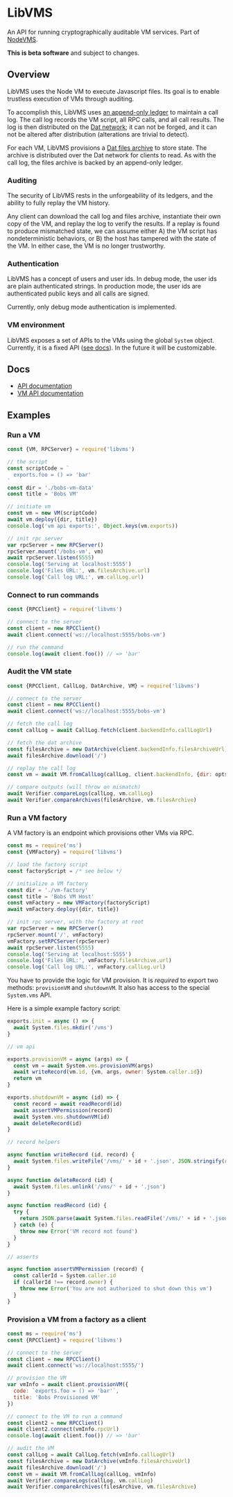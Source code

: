 # LibVMS

An API for running cryptographically auditable VM services. Part of [NodeVMS](https://npm.im/nodevms).

**This is beta software** and subject to changes.

## Overview

LibVMS uses the Node VM to execute Javascript files. Its goal is to enable trustless execution of VMs through auditing.

To accomplish this, LibVMS uses [an append-only ledger](https://npm.im/hypercore) to maintain a call log. The call log records the VM script, all RPC calls, and all call results. The log is then distributed on the [Dat network](https://beakerbrowser.com/docs/inside-beaker/dat-files-protocol.html); it can not be forged, and it can not be altered after distribution (alterations are trivial to detect).

For each VM, LibVMS provisions a [Dat files archive](https://npm.im/hyperdrive) to store state. The archive is distributed over the Dat network for clients to read. As with the call log, the files archive is backed by an append-only ledger.

### Auditing

The security of LibVMS rests in the unforgeability of its ledgers, and the ability to fully replay the VM history.

Any client can download the call log and files archive, instantiate their own copy of the VM, and replay the log to verify the results. If a replay is found to produce mismatched state, we can assume either A) the VM script has nondeterministic behaviors, or B) the host has tampered with the state of the VM. In either case, the VM is no longer trustworthy.

### Authentication

LibVMS has a concept of users and user ids. In debug mode, the user ids are plain authenticated strings. In production mode, the user ids are authenticated public keys and all calls are signed.

Currently, only debug mode authentication is implemented.

### VM environment

LibVMS exposes a set of APIs to the VMs using the global `System` object. Currently, it is a fixed API ([see docs](./docs/vm-api.md)). In the future it will be customizable.

## Docs

 - [API documentation](./docs/api.md)
 - [VM API documentation](./docs/vm-api.md)

## Examples

### Run a VM

```js
const {VM, RPCServer} = require('libvms')

// the script
const scriptCode = `
  exports.foo = () => 'bar'
`
const dir = './bobs-vm-data'
const title = 'Bobs VM'

// initiate vm
const vm = new VM(scriptCode)
await vm.deploy({dir, title})
console.log('vm api exports:', Object.keys(vm.exports))

// init rpc server
var rpcServer = new RPCServer()
rpcServer.mount('/bobs-vm', vm)
await rpcServer.listen(5555)
console.log('Serving at localhost:5555')
console.log('Files URL:', vm.filesArchive.url)
console.log('Call log URL:', vm.callLog.url)
```

### Connect to run commands

```js
const {RPCClient} = require('libvms')

// connect to the server
const client = new RPCClient()
await client.connect('ws://localhost:5555/bobs-vm')

// run the command
console.log(await client.foo()) // => 'bar'
```

### Audit the VM state

```js
const {RPCClient, CallLog, DatArchive, VM} = require('libvms')

// connect to the server
const client = new RPCClient()
await client.connect('ws://localhost:5555/bobs-vm')

// fetch the call log
const callLog = await CallLog.fetch(client.backendInfo.callLogUrl)

// fetch the dat archive
const filesArchive = new DatArchive(client.backendInfo.filesArchiveUrl)
await filesArchive.download('/')

// replay the call log
const vm = await VM.fromCallLog(callLog, client.backendInfo, {dir: opts.dir})

// compare outputs (will throw on mismatch)
await Verifier.compareLogs(callLog, vm.callLog)
await Verifier.compareArchives(filesArchive, vm.filesArchive)
```

### Run a VM factory

A VM factory is an endpoint which provisions other VMs via RPC.

```js
const ms = require('ms')
const {VMFactory} = require('libvms')

// load the factory script
const factoryScript = /* see below */

// initialize a VM factory
const dir = './vm-factory'
const title = 'Bobs VM Host'
const vmFactory = new VMFactory(factoryScript)
await vmFactory.deploy({dir, title})

// init rpc server, with the factory at root
var rpcServer = new RPCServer()
rpcServer.mount('/', vmFactory)
vmFactory.setRPCServer(rpcServer)
await rpcServer.listen(5555)
console.log('Serving at localhost:5555')
console.log('Files URL:', vmFactory.filesArchive.url)
console.log('Call log URL:', vmFactory.callLog.url)
```

You have to provide the logic for VM provision. It is *required* to export two methods: `provisionVM` and `shutdownVM`. It also has access to the special `System.vms` API.

Here is a simple example factory script:

```js
exports.init = async () => {
  await System.files.mkdir('/vms')
}

// vm api

exports.provisionVM = async (args) => {
  const vm = await System.vms.provisionVM(args)
  await writeRecord(vm.id, {vm, args, owner: System.caller.id})
  return vm
}

exports.shutdownVM = async (id) => {
  const record = await readRecord(id)
  await assertVMPermission(record)
  await System.vms.shutdownVM(id)
  await deleteRecord(id)
}

// record helpers

async function writeRecord (id, record) {
  await System.files.writeFile('/vms/' + id + '.json', JSON.stringify(record))
}

async function deleteRecord (id) {
  await System.files.unlink('/vms/' + id + '.json')
}

async function readRecord (id) {
  try {
    return JSON.parse(await System.files.readFile('/vms/' + id + '.json'))
  } catch (e) {
    throw new Error('VM record not found')
  }
}

// asserts

async function assertVMPermission (record) {
  const callerId = System.caller.id
  if (callerId !== record.owner) {
    throw new Error('You are not authorized to shut down this vm')
  }
}
```


### Provision a VM from a factory as a client

```js
const ms = require('ms')
const {RPCClient} = require('libvms')

// connect to the server
const client = new RPCClient()
await client.connect('ws://localhost:5555/')

// provision the VM
var vmInfo = await client.provisionVM({
  code: `exports.foo = () => 'bar'`,
  title: 'Bobs Provisioned VM'
})

// connect to the VM to run a command
const client2 = new RPCClient()
await client2.connect(vmInfo.rpcUrl)
console.log(await client.foo()) // => 'bar'

// audit the VM
const callLog = await CallLog.fetch(vmInfo.callLogUrl)
const filesArchive = new DatArchive(vmInfo.filesArchiveUrl)
await filesArchive.download('/')
const vm = await VM.fromCallLog(callLog, vmInfo)
await Verifier.compareLogs(callLog, vm.callLog)
await Verifier.compareArchives(filesArchive, vm.filesArchive)
```